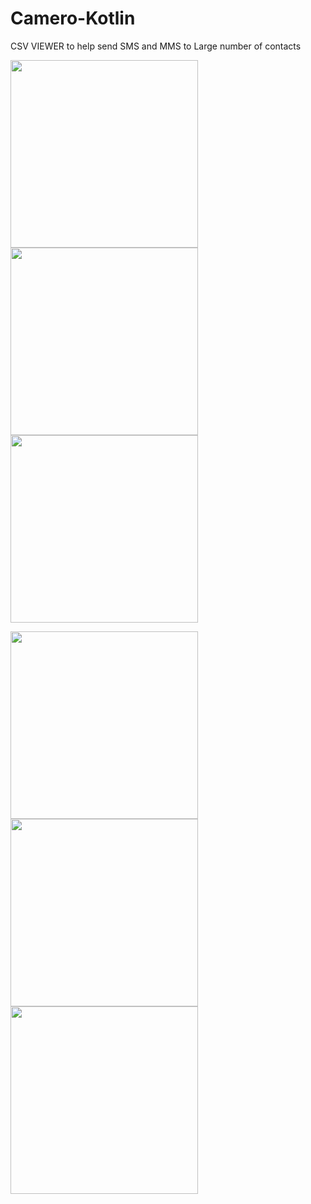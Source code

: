 # Camero-Kotlin
CSV VIEWER to help send SMS and MMS to Large number of contacts
<p float="left">
  <img src="https://raw.githubusercontent.com/Zfinix/Camero-Kotlin/master/screenshots/shot1.png" width="300" />
  <img src="https://raw.githubusercontent.com/Zfinix/Camero-Kotlin/master/screenshots/shot2.png" width="300" />
  <img src="https://raw.githubusercontent.com/Zfinix/Camero-Kotlin/master/screenshots/shot6.png" width="300" />
</p>
<p float="left">
  <img src="https://raw.githubusercontent.com/Zfinix/Camero-Kotlin/master/screenshots/shot3.png" width="300" />
  <img src="https://raw.githubusercontent.com/Zfinix/Camero-Kotlin/master/screenshots/shot4.png" width="300" />
  <img src="https://raw.githubusercontent.com/Zfinix/Camero-Kotlin/master/screenshots/shot5.png" width="300" />
</p>